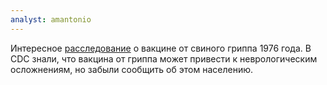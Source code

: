 ```yaml
---
analyst: amantonio
---
```


Интересное [расследование](https://www.youtube.com/watch?v=8elE7Ct1jWw) о вакцине от свиного гриппа 1976 года. В CDC знали, что вакцина от гриппа может привести к неврологическим осложнениям, но забыли сообщить об этом населению. 
